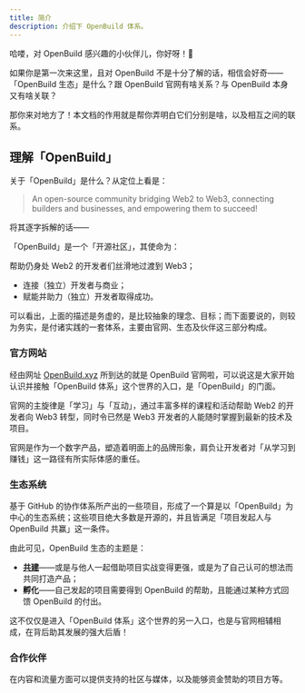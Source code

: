 ```yaml
---
title: 简介
description: 介绍下 OpenBuild 体系。
---
```


哈喽，对 OpenBuild 感兴趣的小伙伴儿，你好呀！👋

如果你是第一次来这里，且对 OpenBuild 不是十分了解的话，相信会好奇——「OpenBuild 生态」是什么？跟 OpenBuild 官网有啥关系？与 OpenBuild 本身又有啥关联？

那你来对地方了！本文档的作用就是帮你弄明白它们分别是啥，以及相互之间的联系。

## 理解「OpenBuild」

关于「OpenBuild」是什么？从定位上看是：

> An open-source community bridging Web2 to Web3, connecting builders and businesses, and empowering them to succeed!

将其逐字拆解的话——

「OpenBuild」是一个「开源社区」，其使命为：

 帮助仍身处 Web2 的开发者们丝滑地过渡到 Web3；
- 连接（独立）开发者与商业；
- 赋能并助力（独立）开发者取得成功。

可以看出，上面的描述是务虚的，是比较抽象的理念、目标；而下面要说的，则较为务实，是付诸实践的一套体系，主要由官网、生态及伙伴这三部分构成。

### 官方网站

经由网址 [OpenBuild.xyz](https://openbuild.xyz/) 所到达的就是 OpenBuild 官网啦，可以说这是大家开始认识并接触「OpenBuild 体系」这个世界的入口，是「OpenBuild」的门面。

官网的主旋律是「学习」与「互动」，通过丰富多样的课程和活动帮助 Web2 的开发者向 Web3 转型，同时令已然是 Web3 开发者的人能随时掌握到最新的技术及项目。

官网是作为一个数字产品，塑造着明面上的品牌形象，肩负让开发者对「从学习到赚钱」这一路径有所实际体感的重任。

### 生态系统

基于 GitHub 的协作体系所产出的一些项目，形成了一个算是以「OpenBuild」为中心的生态系统；这些项目绝大多数是开源的，并且皆满足「项目发起人与 OpenBuild 共赢」这一条件。

由此可见，OpenBuild 生态的主题是：

- **[共建](/eco/zh/guides/how-to-contribute/)**——或是与他人一起借助项目实战变得更强，或是为了自己认可的想法而共同打造产品；
- **孵化**——自己发起的项目需要得到 OpenBuild 的帮助，且能通过某种方式回馈 OpenBuild 的付出。

这不仅仅是进入「OpenBuild 体系」这个世界的另一入口，也是与官网相辅相成，在背后助其发展的强大后盾！

### 合作伙伴

在内容和流量方面可以提供支持的社区与媒体，以及能够资金赞助的项目方等。
